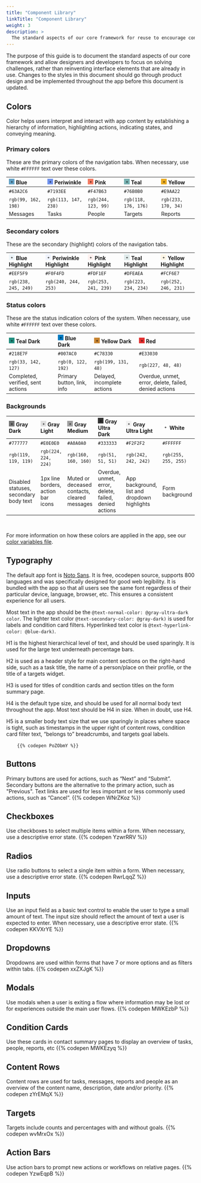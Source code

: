 ```yaml
---
title: "Component Library"
linkTitle: "Component Library"
weight: 3
description: >
  The standard aspects of our core framework for reuse to encourage consistency when building new pages or components
---
```


The purpose of this guide is to document the standard aspects of our core framework and allow designers and developers to focus on solving challenges, rather than reinventing interface elements that are already in use.   Changes to the styles in this document should go through product design and be implemented throughout the app before this document is updated. 

## Colors
Color helps users interpret and interact with app content by establishing a hierarchy of information, highlighting actions, indicating states, and conveying meaning.

### Primary colors
These are the primary colors of the navigation tabs. When necessary, use white `#FFFFFF` text over these colors.


| ![#63A2C6](img/blue.png) Blue 	| ![#7193EE](img/periwinkle.png) Periwinkle 	| ![#F47B63](img/pink.png) Pink 	| ![#76B0B0](img/teal.png) Teal 	| ![#E9AA22](img/yellow.png) Yellow 	|
|:------------------------------------------------------------- 	|:------------------------------------------------------------------- 	|:------------------------------------------------------------- 	|:------------------------------------------------------------- 	|:--------------------------------------------------------------- 	|
| `#63A2C6`                                                     	| `#7193EE`                                                           	| `#F47B63`                                                     	| `#76B0B0`                                                     	| `#E9AA22`                                                       	|
| `rgb(99, 162, 198)`                                           	| `rgb(113, 147, 238)`                                                	| `rgb(244, 123, 99)`                                           	| `rgb(118, 176, 176)`                                          	| `rgb(233, 170, 34)`                                             	|
| Messages                                           	            | Tasks                                                                 | People                                                          | Targets                                                         | Reports                                                           |


### Secondary colors

These are the secondary (highlight) colors of the navigation tabs. 

| ![#EEF5F9](img/blue-highlight.png) Blue Highlight 	| ![#F0F4FD](img/periwinkle-highlight.png) Periwinkle Highlight 	| ![#FDF1EF](img/pink-highlight.png) Pink Highlight 	| ![#DFEAEA](img/teal-highlight.png) Teal Highlight 	| ![#FCF6E7](img/yellow-highlight.png) Yellow Highlight 	|
|:-------------------------------------------------------------------------	|:------------------------------------------------------------------------------	|:-------------------------------------------------------------------------	|:-------------------------------------------------------------------------	|:---------------------------------------------------------------------------	|
| `#EEF5F9`                                                               	| `#F0F4FD`                                                                     	| `#FDF1EF`                                                               	| `#DFEAEA`                                                               	| `#FCF6E7`                                                                 	|
| `rgb(238, 245, 249)`                                                    	| `rgb(240, 244, 253)`                                                          	| `rgb(253, 241, 239)`                                                    	| `rgb(223, 234, 234)`                                                    	| `rgb(252, 246, 231)`                                                      	|


### Status colors

These are the status indication colors of the system. When necessary, use white `#FFFFFF` text over these colors.

| ![#218E7F](img/teal-dark.png) Teal Dark 	| ![#007AC0](img/blue-dark.png) Blue Dark 	| ![#C78330](img/yellow-dark.png) Yellow Dark 	| ![#E33030](img/red.png) Red 	|
|:-------------------------------------------------------------------	|:------------------------------------------------------------------	|:---------------------------------------------------------------------	|:-------------------------------------------------------------	|
| `#218E7F`                                                          	| `#007AC0`                                                         	| `#C78330`                                                            	| `#E33030`                                                    	|
| `rgb(33, 142, 127)`                                                	| `rgb(0, 122, 192)`                                                	| `rgb(199, 131, 48)`                                                  	| `rgb(227, 48, 48)`                                           	|
| Completed, verified, sent actions                                  	| Primary button, link, info                                        	| Delayed, incomplete actions                                          	| Overdue, unmet, error, delete, failed, denied actions        	|


### Backgrounds

| ![#777777](img/gray-dark.png) Gray Dark 	| ![#E0E0E0](img/gray-light.png) Gray Light 	| ![#A0A0A0](img/gray-medium.png) Gray Medium 	| ![#333333](img/gray-ultra-dark.png) Gray Ultra Dark 	| ![#F2F2F2](img/gray-ultra-light.png) Gray Ultra Light 	| ![#FFFFFF](img/white.png) White 	|
|:-------------------------------------------------------------------	|:--------------------------------------------------------------------	|:---------------------------------------------------------------------	|:-------------------------------------------------------------------------	|:--------------------------------------------------------------------------	|:---------------------------------------------------------------	|
| `#777777`                                                          	| `#E0E0E0`                                                           	| `#A0A0A0`                                                            	| `#333333`                                                                	| `#F2F2F2`                                                                 	| `#FFFFFF`                                                      	|
| `rgb(119, 119, 119)`                                               	| `rgb(224, 224, 224)`                                                	| `rgb(160, 160, 160)`                                                 	| `rgb(51, 51, 51)`                                                        	| `rgb(242, 242, 242)`                                                      	| `rgb(255, 255, 255)`                                           	|
| Disabled statuses, secondary body text                             	| 1px line borders, action bar icons                                  	| Muted or deceased contacts, cleared messages                         	| Overdue, unmet, error, delete, failed, denied actions                    	| App background, list and dropdown highlights                              	| Form background                                                	|

<br>

For more information on how these colors are applied in the app, see our [color variables file](https://github.com/medic/cht-core/blob/master/webapp/src/css/variables.less). 


## Typography

The default app font is <a href="https://www.google.com/get/noto/">Noto Sans</a>. It is free, ocodepen source, supports 800 languages and was specifically designed for good web legibility. It is bundled with the app so that all users see the same font regardless of their particular device, language, browser, etc. This ensures a consistent experience for all users.

Most text in the app should be the `@text-normal-color: @gray-ultra-dark color`.
The lighter text color `@text-secondary-color: @gray-dark)` is used for labels and condition card filters.
Hyperlinked text color is `@text-hyperlink-color: @blue-dark)`. 

H1 is the highest hierarchical level of text, and should be used sparingly. It is used for the large text underneath percentage bars.

H2 is used as a header style for main content sections on the right-hand side, such as a task title, the name of a person/place on their profile, or the title of a targets widget.

H3 is used for titles of condition cards and section titles on the form summary page.

H4 is the default type size, and should be used for all normal body text throughout the app. Most text should be H4 in size. When in doubt, use H4.

H5 is a smaller body text size that we use sparingly in places where space is tight, such as timestamps in the upper right of content rows, condition card filter text, “belongs to” breadcrumbs, and targets goal labels.

        {{% codepen PoZObmY %}}

## Buttons
Primary buttons are used for actions, such as “Next” and “Submit”. Secondary buttons are the alternative to the primary action, such as "Previous". Text links are used for less important or less commonly used actions, such as “Cancel”.
        {{% codepen WNrZKoz %}}

## Checkboxes
Use checkboxes to select multiple items within a form. When necessary, use a descriptive error state.
        {{% codepen YzwrRRV %}}

## Radios
Use radio buttons to select a single item within a form. When necessary, use a descriptive error state.
        {{% codepen RwrLqqZ %}}

## Inputs
Use an input field as a basic text control to enable the user to type a small amount of text. The input size should reflect the amount of text a user is expected to enter. When necessary, use a descriptive error state.
        {{% codepen KKVXrYE %}}

## Dropdowns
Dropdowns are used within forms that have 7 or more options and as filters within tabs.
        {{% codepen xxZXJgK %}}

## Modals
Use modals when a user is exiting a flow where information may be lost or for experiences outside the main user flows.
        {{% codepen MWKEzbP %}}

## Condition Cards
Use these cards in contact summary pages to display an overview of tasks, people, reports, etc
        {{% codepen MWKEzyq %}}

## Content Rows
Content rows are used for tasks, messages, reports and people as an overview of the content name, description, date and/or priority.
        {{% codepen zYrEMqX %}}

## Targets
Targets include counts and percentages with and without goals.
        {{% codepen wvMrxOx %}}

## Action Bars
Use action bars to prompt new actions or workflows on relative pages.
        {{% codepen YzwEqpB %}}
